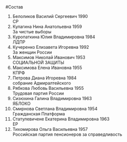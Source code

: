 #Состав
1. Белоликов Василий Сергеевич 1990   
    СР
2. Кулагина Нина Анатольевна 1959   
    За чистые выборы
3. Куропаткина Юлия Владимировна 1984   
    ЛДПР
4. Кучеренко Елизавета Игоревна 1992   
    За женщин России
5. Максимов Николай Иванович 1953   
    СОЦИАЛЬНОЙ ЗАЩИТЫ
6. Максимова Елена Ивановна 1955   
    КПРФ
7. Петрова Диана Игоревна 1984   
    собрание Адмиралтейского
8. Рябкова Любовь Васильевна 1955   
    Трудовая партия России
9. Сизюхина Галина Владимировна 1963   
    ЯБЛОКО
10. Смирнова Светлана Владимировна 1954   
    Гражданская Платформа
11. Статулевичене Екатерина Владимировна 1963   
    ЕР
12. Тихомирова Ольга Васильевна 1957   
    Российская партия пенсионеров за справедливость
